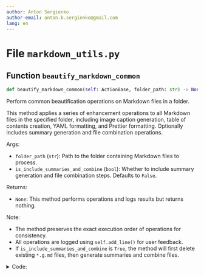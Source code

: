 ```yaml
---
author: Anton Sergienko
author-email: anton.b.sergienko@gmail.com
lang: en
---
```


# File `markdown_utils.py`

## Function `beautify_markdown_common`

```python
def beautify_markdown_common(self: ActionBase, folder_path: str) -> None
```

Perform common beautification operations on Markdown files in a folder.

This method applies a series of enhancement operations to all Markdown files
in the specified folder, including image caption generation, table of contents
creation, YAML formatting, and Prettier formatting. Optionally includes
summary generation and file combination operations.

Args:

- `folder_path` (`str`): Path to the folder containing Markdown files to process.
- `is_include_summaries_and_combine` (`bool`): Whether to include summary generation
  and file combination steps. Defaults to `False`.

Returns:

- `None`: This method performs operations and logs results but returns nothing.

Note:

- The method preserves the exact execution order of operations for consistency.
- All operations are logged using `self.add_line()` for user feedback.
- If `is_include_summaries_and_combine` is `True`, the method will first delete
  existing `*.g.md` files, then generate summaries and combine files.

<details>
<summary>Code:</summary>

```python
def beautify_markdown_common(
    self: ActionBase, folder_path: str, *, is_include_summaries_and_combine: bool = False
) -> None:
    if is_include_summaries_and_combine:
        # Delete *.g.md files
        self.add_line("🔵 Delete *.g.md files")
        self.add_line(h.file.apply_func(folder_path, ".md", h.md.delete_g_md_files_recursively))

    # Generate image captions
    self.add_line("🔵 Generate image captions")
    self.add_line(h.file.apply_func(folder_path, ".md", h.md.generate_image_captions))

    # Generate TOC
    self.add_line("🔵 Generate TOC")
    self.add_line(h.file.apply_func(folder_path, ".md", h.md.generate_toc_with_links))

    if is_include_summaries_and_combine:
        # Generate summaries
        self.add_line("🔵 Generate summaries")
        for path_notes_for_summaries in self.config["paths_notes_for_summaries"]:
            if (Path(path_notes_for_summaries).resolve()).is_relative_to(Path(folder_path).resolve()):
                self.add_line(h.md.generate_summaries(path_notes_for_summaries))

        # Combine MD files
        self.add_line("🔵 Combine MD files")
        self.add_line(h.md.combine_markdown_files_recursively(folder_path, is_delete_g_md_files=False))

    # Format YAML
    self.add_line("🔵 Format YAML")
    self.add_line(h.file.apply_func(folder_path, ".md", h.md.format_yaml))

    # Prettier
    self.add_line("🔵 Prettier")
    commands = "prettier --parser markdown --write **/*.md --end-of-line crlf"
    result = h.dev.run_command(commands, cwd=str(folder_path))
    self.add_line(result)
```

</details>
